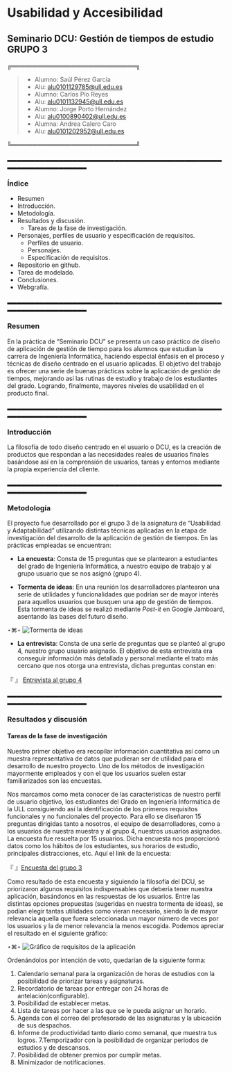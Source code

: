 # Usabilidad y Accesibilidad
## Seminario DCU: Gestión de tiempos de estudio GRUPO 3

╔═════════════════════════════╗

> - Alumno: Saúl Pérez García
> - Alu: [alu0101129785@ull.edu.es](alu0101129785@ull.edu.es)
> - Alumno: Carlos Pío Reyes
> - Alu: [alu0101132945@ull.edu.es](alu0101132945@ull.edu.es)
> - Alumno: Jorge Porto Hernández
> - Alu: [alu0100890402@ull.edu.es](alu0100890402@ull.edu.es)
> - Alumna: Andrea Calero Caro
> - Alu: [alu0101202952@ull.edu.es](alu0101202952@ull.edu.es)

╚═════════════════════════════╝


▂▂▂▂▂▂▂▂▂▂▂▂▂▂▂▂▂▂▂▂▂▂▂▂▂▂▂▂▂▂▂▂▂▂▂▂▂▂▂▂▂▂▂▂▂▂▂▂▂▂▂▂▂▂▂▂▂▂▂▂▂▂▂


### Índice

- Resumen	
- Introducción.	
- Metodología.	
- Resultados y discusión.
  - Tareas de la fase de investigación.	
- Personajes, perfiles de usuario y especificación de requisitos.	
  - Perfiles de usuario.
  - Personajes.
  - Especificación de requisitos. 
- Repositorio en github.	
- Tarea de modelado.	
- Conclusiones.	
- Webgrafía.	


▂▂▂▂▂▂▂▂▂▂▂▂▂▂▂▂▂▂▂▂▂▂▂▂▂▂▂▂▂▂▂▂▂▂▂▂▂▂▂▂▂▂▂▂▂▂▂▂▂▂▂▂▂▂▂▂▂▂▂▂▂▂▂


### Resumen


En la práctica de “Seminario DCU” se presenta un caso práctico de diseño de aplicación de gestión de tiempo para los alumnos que estudian la carrera de Ingeniería Informática, haciendo especial énfasis en el proceso y técnicas de diseño centrado en el usuario aplicadas. El objetivo del trabajo es ofrecer una serie de buenas prácticas sobre la aplicación de gestión de tiempos, mejorando así las rutinas de estudio y trabajo de los estudiantes del grado. Logrando, finalmente, mayores niveles de usabilidad en el producto final.


▂▂▂▂▂▂▂▂▂▂▂▂▂▂▂▂▂▂▂▂▂▂▂▂▂▂▂▂▂▂▂▂▂▂▂▂▂▂▂▂▂▂▂▂▂▂▂▂▂▂▂▂▂▂▂▂▂▂▂▂▂▂▂


### Introducción

La filosofía de todo diseño centrado en el usuario o DCU, es la creación de productos que respondan a las necesidades reales de usuarios finales basándose así en la comprensión de usuarios, tareas y entornos mediante la propia experiencia del cliente. 



▂▂▂▂▂▂▂▂▂▂▂▂▂▂▂▂▂▂▂▂▂▂▂▂▂▂▂▂▂▂▂▂▂▂▂▂▂▂▂▂▂▂▂▂▂▂▂▂▂▂▂▂▂▂▂▂▂▂▂▂▂▂▂


### Metodología

El proyecto fue desarrollado por el grupo 3 de la asignatura de “Usabilidad y Adaptabilidad” utilizando distintas técnicas aplicadas en la etapa de investigación del desarrollo de la aplicación de gestión de tiempos. En las prácticas empleadas se encuentran:

- **La encuesta**: Consta de 15 preguntas que se plantearon a estudiantes del grado de Ingeniería Informática, a nuestro equipo de trabajo y al grupo usuario que se nos asignó (grupo 4).

- **Tormenta de ideas**: En una reunión los desarrolladores plantearon una serie de utilidades y funcionalidades que podrían ser de mayor interés para aquellos usuarios que busquen una app de gestión de tiempos. Esta tormenta de ideas se realizó mediante _Post-it_ en Google Jamboard, asentando las bases del futuro diseño.

⋆⌘⋆ ![Tormenta de ideas](https://i.imgur.com/6UQ8X3z.jpg)

- **La entrevista**: Consta de una serie de preguntas que se planteó al grupo 4, nuestro grupo usuario asignado. El objetivo de esta entrevista era conseguir información más detallada y personal mediante el trato más cercano que nos otorga una entrevista, dichas preguntas constan en:

『 』 [Entrevista al grupo 4](https://drive.google.com/file/d/1BDqCBbbvgyKDMrS5Hr5WdOky66GlRYYI/view)




▂▂▂▂▂▂▂▂▂▂▂▂▂▂▂▂▂▂▂▂▂▂▂▂▂▂▂▂▂▂▂▂▂▂▂▂▂▂▂▂▂▂▂▂▂▂▂▂▂▂▂▂▂▂▂▂▂▂▂▂▂▂▂


### Resultados y discusión

#### Tareas de la fase de investigación

Nuestro primer objetivo era recopilar información cuantitativa así como un muestra representativa de datos que pudieran ser de utilidad para el desarrollo de nuestro proyecto. Uno de los  métodos de investigación mayormente empleados y con el que los usuarios suelen estar familiarizados son las encuestas. 


Nos marcamos como meta conocer de las características de nuestro perfil de usuario objetivo, los estudiantes del Grado en Ingeniería Informática de la ULL consiguiendo así la identificación de los primeros requisitos funcionales y no funcionales del proyecto. Para ello se diseñaron 15 preguntas dirigidas tanto a nosotros, el equipo de desarrolladores, como a los usuarios de nuestra muestra y al grupo 4, nuestros usuarios asignados. La encuesta fue resuelta por 15 usuarios. Dicha encuesta nos proporcionó datos como los hábitos de los estudiantes, sus horarios de estudio, principales distracciones, etc. Aquí el link de la encuesta:

『 』[Encuesta del grupo 3](https://docs.google.com/forms/d/e/1FAIpQLScNKs04vy4j5TirGPHQ0BHtIniO4bEkv-n0DT9UqcUs6bl5PA/viewform)


Como resultado de esta encuesta y siguiendo la filosofía del DCU, se priorizaron algunos requisitos indispensables que debería tener nuestra aplicación, basándonos en las respuestas de los usuarios. Entre las distintas opciones propuestas (sugeridas en nuestra tormenta de ideas), se podían elegir tantas utilidades como vieran necesario, siendo la de mayor relevancia aquella que fuera seleccionada un mayor número de veces por los usuarios y la de menor relevancia la menos escogida. Podemos apreciar el resultado en el siguiente gráfico:

⋆⌘⋆ ![Gráfico de requisitos de la aplicación](https://i.imgur.com/VGLQTJI.jpg)

Ordenándolos por intención de voto, quedarían de la siguiente forma:

1. Calendario semanal para la organización de horas de estudios con la posibilidad de priorizar tareas y asignaturas.
2. Recordatorio de tareas por entregar con 24 horas de antelación(configurable).
3. Posibilidad de establecer metas.
4. Lista de tareas por hacer a las que se le pueda asignar un horario.
5. Agenda con el correo del profesorado de las asignaturas y la ubicación de sus despachos.
6. Informe de productividad tanto diario como semanal, que muestra tus logros.
7.Temporizador con la posibilidad de organizar periodos de estudios y de descansos.
8. Posibilidad de obtener premios por cumplir metas.
9. Minimizador de notificaciones.




